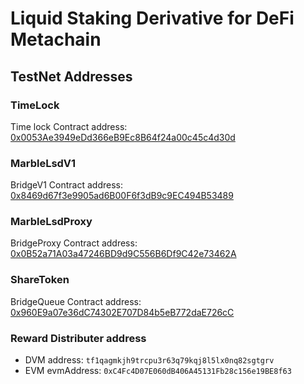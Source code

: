 # Liquid Staking Derivative for DeFi Metachain


## TestNet Addresses

### TimeLock

Time lock Contract address: [0x0053Ae3949eDd366eB9Ec8B64f24a00c45c4d30d](https://meta.defiscan.live/address/0x0053Ae3949eDd366eB9Ec8B64f24a00c45c4d30d?network=TestNet)

### MarbleLsdV1

BridgeV1 Contract address: [0x8469d67f3e9905ad6B00F6f3dB9c9EC494B53489](https://meta.defiscan.live/address/0x8469d67f3e9905ad6B00F6f3dB9c9EC494B53489?network=TestNet)

### MarbleLsdProxy

BridgeProxy Contract address: [0x0B52a71A03a47246BD9d9C556B6Df9C42e73462A](https://meta.defiscan.live/address/0x0B52a71A03a47246BD9d9C556B6Df9C42e73462A?network=TestNet)

### ShareToken

BridgeQueue Contract address: [0x960E9a07e36dC74302E707D84b5eB772daE726cC](https://meta.defiscan.live/address/0x960E9a07e36dC74302E707D84b5eB772daE726cC?network=TestNet)

### Reward Distributer address
- DVM address: `tf1qagmkjh9trcpu3r63q79kqj8l5lx0nq82sgtgrv`
- EVM evmAddress: `0xC4Fc4D07E060dB406A45131Fb28c156e19BE8f63`


